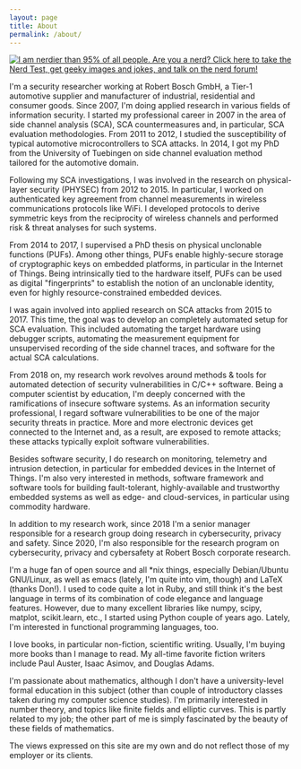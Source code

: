 ```yaml
---
layout: page
title: About
permalink: /about/
---
```


[![I am nerdier than 95% of all people. Are you a nerd? Click here to take the Nerd Test, get geeky images and jokes, and talk on the nerd forum!](http://www.nerdtests.com/images/ft/nq/a287f5ee0b.gif)](http://www.nerdtests.com/ft_nq.php)

I'm a security researcher working at Robert Bosch GmbH, a Tier-1 automotive supplier and manufacturer of industrial, residential and consumer goods. Since 2007, I'm doing applied research in various fields of information security. I started my professional career in 2007 in the area of side channel analysis (SCA), SCA countermeasures and, in particular, SCA evaluation methodologies. From 2011 to 2012, I studied the susceptibility of typical automotive microcontrollers to SCA attacks. In 2014, I got my PhD from the University of Tuebingen on side channel evaluation method tailored for the automotive domain.

Following my SCA investigations, I was involved in the research on physical-layer security (PHYSEC) from 2012 to 2015. In particular, I worked on authenticated key agreement from channel measurements in wireless communications protocols like WiFi. I developed protocols to derive symmetric keys from the reciprocity of wireless channels and performed risk & threat analyses for such systems. 

From 2014 to 2017, I supervised a PhD thesis on physical unclonable functions (PUFs). Among other things, PUFs enable highly-secure storage of cryptographic keys on embedded platforms, in particular in the Internet of Things. Being intrinsically tied to the hardware itself, PUFs can be used as digital "fingerprints" to establish the notion of an unclonable identity, even for highly resource-constrained embedded devices.

I was again involved into applied research on SCA attacks from 2015 to 2017. This time, the goal was to develop an completely automated setup for SCA evaluation. This included automating the target hardware using debugger scripts, automating the measurement equipment for unsupervised recording of the side channel traces, and software for the actual SCA calculations.

From 2018 on, my research work revolves around methods & tools for automated detection of security vulnerabilities in C/C++ software. Being a computer scientist by education, I'm deeply concerned with the ramifications of insecure software systems. As an information security professional, I regard software vulnerabilities to be one of the major security threats in practice. More and more electronic devices get connected to the Internet and, as a result, are exposed to remote attacks; these attacks typically exploit software vulnerabilities.

Besides software security, I do research on monitoring, telemetry and intrusion detection, in particular for embedded devices in the Internet of Things. I'm also very interested in methods, software framework and software tools for building fault-tolerant, highly-available and trustworthy embedded systems as well as edge- and cloud-services, in particular using commodity hardware.

In addition to my research work, since 2018 I'm a senior manager responsible for a research group doing research in cybersecurity, privacy and safety. Since 2020, I'm also responsible for the research program on cybersecurity, privacy and cybersafety at Robert Bosch corporate research. 

I'm a huge fan of open source and all *nix things, especially Debian/Ubuntu GNU/Linux, as well as emacs (lately, I'm quite into vim, though) and LaTeX (thanks Don!). I used to code quite a lot in Ruby, and still think it's the best language in terms of its combination of code elegance and language features. However, due to many excellent libraries like numpy, scipy, matplot, scikit.learn, etc., I started using Python couple of years ago. Lately, I'm interested in functional programming languages, too. 

I love books, in particular non-fiction, scientific writing. Usually, I'm buying more books than I manage to read. My all-time favorite fiction writers include Paul Auster, Isaac Asimov, and Douglas Adams.

I'm passionate about mathematics, although I don't have a university-level formal education in this subject (other than couple of introductory classes taken during my computer science studies). I'm primarily interested in number theory, and topics like finite fields and elliptic curves. This is partly related to my job; the other part of me is simply fascinated by the beauty of these fields of mathematics.

The views expressed on this site are my own and do not reflect those of my employer or its clients.
